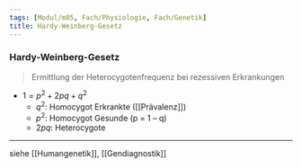 ```yaml
---
tags: [Modul/m05, Fach/Physiologie, Fach/Genetik]
title: Hardy-Weinberg-Gesetz
---
```

### Hardy-Weinberg-Gesetz
> Ermittlung der Heterocygotenfrequenz bei rezessiven Erkrankungen
- $1 = p^{2} + 2pq + q^{2}$
	- $q^{2}$: Homocygot Erkrankte ([[Prävalenz]])
	- $p^{2}$: Homocygot Gesunde (p = 1 – q)
	- $2pq$: Heterocygote

---
siehe [[Humangenetik]], [[Gendiagnostik]]